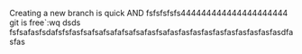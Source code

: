 Creating a new branch is quick AND
fsfsfsfsfs444444444444444444444 
git is free`:wq
dsds
fsfsafasfsdafsfsfasfsafsafsafafsafsafasfsafasfasfasfasfasfasfasfasfasfasdfasfas

